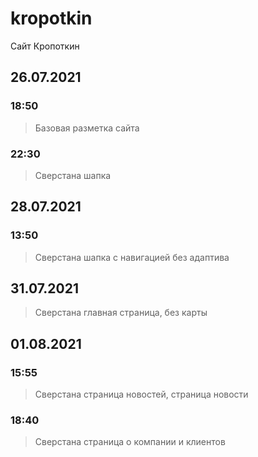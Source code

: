 # kropotkin
Сайт Кропоткин
## 26.07.2021
### 18:50
> Базовая разметка сайта
### 22:30
> Сверстана шапка
## 28.07.2021
### 13:50
> Сверстана шапка с навигацией без адаптива
## 31.07.2021
> Сверстана главная страница, без карты
## 01.08.2021
### 15:55
> Сверстана страница новостей, страница новости
### 18:40
> Сверстана страница о компании и клиентов